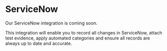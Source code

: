 # ServiceNow

Our ServiceNow integration is coming soon.

This integration will enable you to record all changes in ServiceNow, attach test evidence, apply automated categories and ensure all records are always up to date and accurate.
